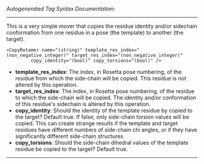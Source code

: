 _Autogenerated Tag Syntax Documentation:_

---
This is a very simple mover that copies the residue identity and/or sidechain conformation from one residue in a pose (the template) to another (the target).

```
<CopyRotamer name="(string)" template_res_index="(non_negative_integer)" target_res_index="(non_negative_integer)"
         copy_identity="(bool)" copy_torsions="(bool)" />
```

-   **template_res_index**: The index, in Rosetta pose numbering, of the residue from which the side-chain will be copied. This residue is not altered by this operation.
-   **target_res_index**: The index, in Rosetta pose numbering, of the residue to which the side-chain will be copied. The identity and/or conformation of this residue's sidechain is altered by this operation.
-   **copy_identity**: Should the identity of the template residue by copied to the target? Default true. If false, only side-chain torsion values will be copied. This can create strange results if the template and target residues have different numbers of side-chain chi angles, or if they have significantly different side-chain structures.
-   **copy_torsions**: Should the side-chain dihedral values of the template residue be copied to the target? Default true.

---

